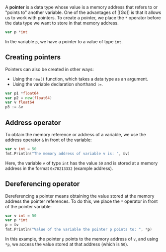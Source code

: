 A **pointer** is a data type whose value is a memory address that refers to or "points to" another variable. One of the advantages of [[Go]] is that it allows us to work with pointers. To create a pointer, we place the `*` operator before the data type we want to store in that memory address.
```go
var p *int
```
In the variable `p`, we have a pointer to a value of type `int`.
## Creating pointers
Pointers can also be created in other ways:
- Using the `new()` function, which takes a data type as an argument.
- Using the variable declaration shorthand `:=`.
```go
var p1 *float64
var p2 = new(float64)
var v float64
p3 := &v
```
## Address operator
To obtain the memory reference or address of a variable, we use the address operator `&` in front of the variable:
```go
var v int = 50
fmt.Println("The memory address of variable v is: ", &v)
```
Here, the variable `v` of type `int` has the value `50` and is stored at a memory address in the format `0x70213332` (example address).
## Dereferencing operator
Dereferencing a pointer means obtaining the value stored at the memory address the pointer references. To do this, we place the `*` operator in front of the pointer variable:
```go
var v int = 50
var p *int
p = &v
fmt.Println("Value of the variable the pointer p points to: ", *p)
```
In this example, the pointer `p` points to the memory address of `v`, and using `*p`, we access the value stored at that address (which is `50`).